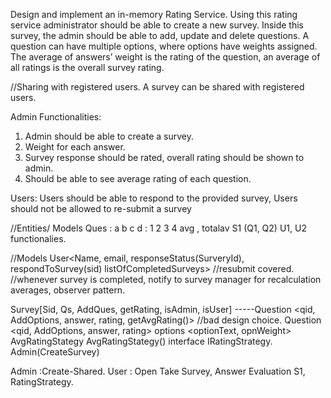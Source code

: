 Design and implement an in-memory Rating Service. Using this rating service administrator should be able to create a new survey. Inside this survey, the admin should be able to add, update and delete questions. A question can have multiple options, where options have weights assigned. The average of answers’ weight is the rating of the question, an average of all ratings is the overall survey rating.



//Sharing with registered users.
A survey can be shared with registered users.

Admin Functionalities:
1. Admin should be able to create a survey.
2. Weight for each answer.
3. Survey response should be rated, overall rating should be shown to admin.
4. Should be able to see average rating of each question.

Users:
Users should be able to respond to the provided survey,
Users should not be allowed to re-submit a survey

//Entities/ Models
Ques : a b c d : 1 2 3 4
avg ,
totalav 
S1 (Q1, Q2)
U1, U2 functionalies.


//Models
User<Name, email, responseStatus(SurveryId), respondToSurvey(sid) listOfCompletedSurveys> //resubmit covered.
//whenever survey is completed, notify to survey manager for recalculation averages, observer pattern.

Survey[Sid, Qs, AddQues, getRating, isAdmin, isUser]
-----Question <qid, AddOptions, answer, rating, getAvgRating()> //bad design choice.
Question <qid, AddOptions, answer, rating>
options <optionText, opnWeight>
AvgRatingStategy <getRating>
AvgRatingStategy() interface IRatingStrategy.
Admin(CreateSurvey)

Admin :Create-Shared.
User : Open
Take Survey, Answer
Evaluation S1, RatingStrategy.
